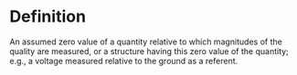 # Definition

An assumed zero value of a quantity relative to which magnitudes of the
quality are measured, or a structure having this zero value of the
quantity; e.g., a voltage measured relative to the ground as a referent.
